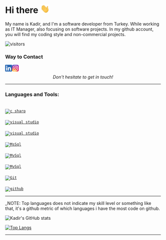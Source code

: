 # Hi there <img src="https://raw.githubusercontent.com/kdrsrsln/kdrsrsln/master/wave.gif" width="30px">
My name is Kadir, and I'm a software developer from Turkey. While working as IT Manager, also focusing on software projects. In my github account, you will find my coding style and non-commercial projects.
<!--
**kdrsrsln/kdrsrsln** is a ✨ _special_ ✨ repository because its `README.md` (this file) appears on your GitHub profile.

Here are some ideas to get you started:

- 🔭 I’m currently working on ...
- 🌱 I’m currently learning ...
- 👯 I’m looking to collaborate on ...
- 🤔 I’m looking for help with ...
- 💬 Ask me about ...
- 📫 How to reach me: ...
- 😄 Pronouns: ...
- ⚡ Fun fact: ...
-->
![visitors](https://visitor-badge.glitch.me/badge?page_id=${kdrsrsln}.${kdrsrsln})
### Way to Contact
[<img align="left" alt="Kadir | LinkedIn" height="22px" src="./logos/LinkedIn.png" />][linkedin]
[<img align="left" alt="Kadir | Instagram" height="22px" src="./logos/Instagram.png" />][instagram]

<br />

<p align=center>
<em>Don't hesitate to get in touch!</em>
</p>

---
### Languages and Tools:
[<code>
<img alt="c sharp" width="26px" src="https://img.icons8.com/color/240/000000/c-sharp-logo.png" />
</code>](https://docs.microsoft.com/en-us/dotnet/csharp/)
[<code>
<img alt="visual studio" width="26px" src="https://img.icons8.com/fluent/240/000000/visual-studio-2019.png" />
</code>](https://visualstudio.com/)
[<code>
<img alt="visual studio" width="26px" src="https://icons.iconarchive.com/icons/papirus-team/papirus-apps/256/resharper-icon.png" />
</code>](https://www.jetbrains.com/resharper/)
[<code>
<img alt="MsSql" width="26px" src="https://img.icons8.com/color/48/000000/microsoft-sql-server.png" />
</code>](https://www.microsoft.com/en-us/sql-server/sql-server-2019)
[<code>
<img alt="MySql" width="26px" src="https://img.icons8.com/color/48/000000/postgreesql.png" />
</code>](https://www.postgresql.org/)
[<code>
<img alt="MySql" width="26px" src="https://img.icons8.com/ios-filled/50/000000/mysql-logo.png" />
</code>](https://www.mysql.com/)
[<code>
<img alt="Git" width="26px" src="https://img.icons8.com/color/240/000000/git.png">
</code>](https://git-scm.com/)
[<code>
<img alt="github" width="26px" src="https://img.icons8.com/ios-glyphs/240/000000/github.png">
</code>](https://github.com/)

---
_NOTE: Top languages does not indicate my skill level or something like that, it's a github metric of which languages i have the most code on github.

![Kadir's GitHub stats](https://github-readme-stats.vercel.app/api?username=kdrsrsln&theme=radical&show_icons=true&hide=prs,issues,contribs)

[![Top Langs](https://github-readme-stats.vercel.app/api/top-langs/?username=kdrsrsln&theme=radical)](https://github.com/kdrsrsln/github-readme-stats)

--- 

[linkedin]: https://www.linkedin.com/in/kdrsrsln
[instagram]: https://www.instagram.com/kdrsrsln
